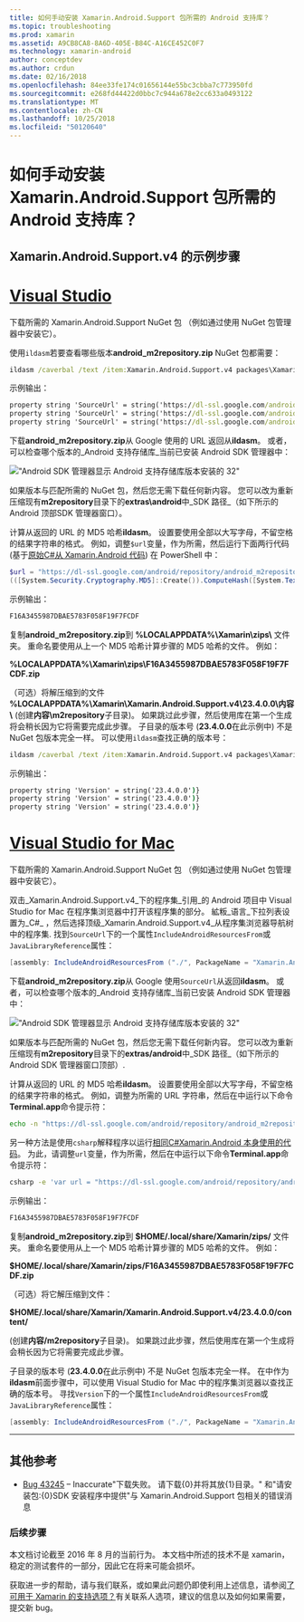 ```yaml
---
title: 如何手动安装 Xamarin.Android.Support 包所需的 Android 支持库？
ms.topic: troubleshooting
ms.prod: xamarin
ms.assetid: A9CB8CA8-8A6D-405E-B84C-A16CE452C0F7
ms.technology: xamarin-android
author: conceptdev
ms.author: crdun
ms.date: 02/16/2018
ms.openlocfilehash: 84ee33fe174c01656144e55bc3cbba7c773950fd
ms.sourcegitcommit: e268fd44422d0bbc7c944a678e2cc633a0493122
ms.translationtype: MT
ms.contentlocale: zh-CN
ms.lasthandoff: 10/25/2018
ms.locfileid: "50120640"
---
```

# <a name="how-can-i-manually-install-the-android-support-libraries-required-by-the-xamarinandroidsupport-packages"></a>如何手动安装 Xamarin.Android.Support 包所需的 Android 支持库？

## <a name="example-steps-for-xamarinandroidsupportv4"></a>Xamarin.Android.Support.v4 的示例步骤 

# <a name="visual-studiotabwindows"></a>[Visual Studio](#tab/windows)

下载所需的 Xamarin.Android.Support NuGet 包 （例如通过使用 NuGet 包管理器中安装它）。

使用`ildasm`若要查看哪些版本**android_m2repository.zip** NuGet 包都需要：

```cmd
ildasm /caverbal /text /item:Xamarin.Android.Support.v4 packages\Xamarin.Android.Support.v4.23.4.0.1\lib\MonoAndroid403\Xamarin.Android.Support.v4.dll | findstr SourceUrl
```
示例输出：

```cmd
property string 'SourceUrl' = string('https://dl-ssl.google.com/android/repository/android_m2repository_r32.zip')
property string 'SourceUrl' = string('https://dl-ssl.google.com/android/repository/android_m2repository_r32.zip')
property string 'SourceUrl' = string('https://dl-ssl.google.com/android/repository/android_m2repository_r32.zip')
```

下载**android\_m2repository.zip**从 Google 使用的 URL 返回从**ildasm**。 或者，可以检查哪个版本的_Android 支持存储库_当前已安装 Android SDK 管理器中：

!["Android SDK 管理器显示 Android 支持存储库版本安装的 32"](install-android-support-library-images/sdk-extras.png)

如果版本与匹配所需的 NuGet 包，然后您无需下载任何新内容。 您可以改为重新压缩现有**m2repository**目录下的**extras\\android**中_SDK 路径_（如下所示的 Android 顶部SDK 管理器窗口）。

计算从返回的 URL 的 MD5 哈希**ildasm**。 设置要使用全部以大写字母，不留空格的结果字符串的格式。 例如，调整`$url`变量，作为所需，然后运行下面两行代码 (基于[原始C#从 Xamarin.Android 代码](https://github.com/xamarin/xamarin-android/blob/8e8a4dd90f26eb39172876cc52181b6639e20524/src/Xamarin.Android.Build.Tasks/Tasks/GetAdditionalResourcesFromAssemblies.cs#L208)) 在 PowerShell 中：

```powershell
$url = "https://dl-ssl.google.com/android/repository/android_m2repository_r32.zip"
(([System.Security.Cryptography.MD5]::Create()).ComputeHash([System.Text.Encoding]::UTF8.GetBytes($url)) | %{ $_.ToString("X02") }) -join ""
```
示例输出：

```powershell
F16A3455987DBAE5783F058F19F7FCDF
```

复制**android\_m2repository.zip**到 **%LOCALAPPDATA%\\Xamarin\\zips\\** 文件夹。 重命名要使用从上一个 MD5 哈希计算步骤的 MD5 哈希的文件。 例如：

**%LOCALAPPDATA%\\Xamarin\\zips\\F16A3455987DBAE5783F058F19F7FCDF.zip**

（可选）将解压缩到的文件 **%LOCALAPPDATA%\\Xamarin\\Xamarin.Android.Support.v4\\23.4.0.0\\内容\\** (创建**内容\\m2repository**子目录)。 如果跳过此步骤，然后使用库在第一个生成将会稍长因为它将需要完成此步骤。
子目录的版本号 (**23.4.0.0**在此示例中) 不是 NuGet 包版本完全一样。 可以使用`ildasm`查找正确的版本号：

```cmd
ildasm /caverbal /text /item:Xamarin.Android.Support.v4 packages\Xamarin.Android.Support.v4.23.4.0.1\lib\MonoAndroid403\Xamarin.Android.Support.v4.dll | findstr /C:"string 'Version'"
```
示例输出：

```cmd
property string 'Version' = string('23.4.0.0')}
property string 'Version' = string('23.4.0.0')}
property string 'Version' = string('23.4.0.0')}
```

# <a name="visual-studio-for-mactabmacos"></a>[Visual Studio for Mac](#tab/macos)

下载所需的 Xamarin.Android.Support NuGet 包 （例如通过使用 NuGet 包管理器中安装它）。

双击_Xamarin.Android.Support.v4_下的程序集_引用_的 Android 项目中 Visual Studio for Mac 在程序集浏览器中打开该程序集的部分。 絋粄_语言_下拉列表设置为_C#_ ，然后选择顶级_Xamarin.Android.Support.v4_从程序集浏览器导航树中的程序集. 找到`SourceUrl`下的一个属性`IncludeAndroidResourcesFrom`或`JavaLibraryReference`属性：

```csharp
[assembly: IncludeAndroidResourcesFrom ("./", PackageName = "Xamarin.Android.Support.v4", SourceUrl = "https://dl-ssl.google.com/android/repository/android_m2repository_r32.zip", EmbeddedArchive = "m2repository/com/android/support/support-v4/23.4.0/support-v4-23.4.0.aar", Version = "23.4.0.0")]
```

下载**android\_m2repository.zip**从 Google 使用`SourceUrl`从返回**ildasm**。 或者，可以检查哪个版本的_Android 支持存储库_当前已安装 Android SDK 管理器中：

!["Android SDK 管理器显示 Android 支持存储库版本安装的 32"](install-android-support-library-images/sdk-extras.png)

如果版本与匹配所需的 NuGet 包，然后您无需下载任何新内容。 您可以改为重新压缩现有**m2repository**目录下的**extras/android**中_SDK 路径_（如下所示的 Android SDK 管理器窗口顶部）.

计算从返回的 URL 的 MD5 哈希**ildasm**。 设置要使用全部以大写字母，不留空格的结果字符串的格式。 例如，调整为所需的 URL 字符串，然后在中运行以下命令**Terminal.app**命令提示符：

```bash
echo -n "https://dl-ssl.google.com/android/repository/android_m2repository_r32.zip" | md5 | tr '[:lower:]' '[:upper:]'
```

另一种方法是使用`csharp`解释程序以运行[相同C#Xamarin.Android 本身使用的代码](https://github.com/xamarin/xamarin-android/blob/8e8a4dd90f26eb39172876cc52181b6639e20524/src/Xamarin.Android.Build.Tasks/Tasks/GetAdditionalResourcesFromAssemblies.cs#L208)。
为此，请调整`url`变量，作为所需，然后在中运行以下命令**Terminal.app**命令提示符：

```bash
csharp -e 'var url = "https://dl-ssl.google.com/android/repository/android_m2repository_r32.zip"; string.Concat((System.Security.Cryptography.MD5.Create().ComputeHash(System.Text.Encoding.UTF8.GetBytes(url))).Select(b => b.ToString("X02")))'
```
示例输出：

```bash
F16A3455987DBAE5783F058F19F7FCDF
```

复制**android\_m2repository.zip**到 **$HOME/.local/share/Xamarin/zips/** 文件夹。 重命名要使用从上一个 MD5 哈希计算步骤的 MD5 哈希的文件。 例如：

**$HOME/.local/share/Xamarin/zips/F16A3455987DBAE5783F058F19F7FCDF.zip**

（可选）将它解压缩到文件： 

**$HOME/.local/share/Xamarin/Xamarin.Android.Support.v4/23.4.0.0/content/**

(创建**内容/m2repository**子目录)。 如果跳过此步骤，然后使用库在第一个生成将会稍长因为它将需要完成此步骤。

子目录的版本号 (**23.4.0.0**在此示例中) 不是 NuGet 包版本完全一样。 在中作为**ildasm**前面步骤中，可以使用 Visual Studio for Mac 中的程序集浏览器以查找正确的版本号。 寻找`Version`下的一个属性`IncludeAndroidResourcesFrom`或`JavaLibraryReference`属性：

```csharp
[assembly: IncludeAndroidResourcesFrom ("./", PackageName = "Xamarin.Android.Support.v4", SourceUrl = "https://dl-ssl.google.com/android/repository/android_m2repository_r32.zip", EmbeddedArchive = "m2repository/com/android/support/support-v4/23.4.0/support-v4-23.4.0.aar", Version = "23.4.0.0")]
```

-----


## <a name="additional-references"></a>其他参考

- [Bug 43245](https://bugzilla.xamarin.com/show_bug.cgi?id=43245) – Inaccurate"下载失败。 请下载{0}并将其放{1}目录。" 和"请安装包:{0}SDK 安装程序中提供"与 Xamarin.Android.Support 包相关的错误消息

### <a name="next-steps"></a>后续步骤

本文档讨论截至 2016 年 8 月的当前行为。 本文档中所述的技术不是 xamarin，稳定的测试套件的一部分，因此它在将来可能会损坏。

获取进一步的帮助，请与我们联系，或如果此问题仍即使利用上述信息，请参阅[了可用于 Xamarin 的支持选项？](~/cross-platform/troubleshooting/support-options.md)有关联系人选项，建议的信息以及如何如果需要，提交新 bug。

